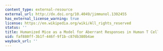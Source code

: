 ```yaml
---
content_type: external-resource
external_url: http://dx.doi.org/10.4049/jimmunol.1302455
has_external_license_warning: true
license: https://en.wikipedia.org/wiki/All_rights_reserved
status: ''
title: Humanized Mice as a Model for Aberrant Responses in Human T Cell Immunotherapy
uid: faf880ff-3b1f-446f-9f1b-c87db380b4ae
wayback_url: ''
---
```

